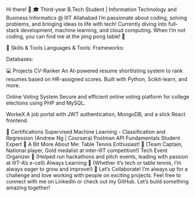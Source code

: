 Hi there! 👋 
🎓 Third-year B.Tech Student | Information Technology and Business Informatics @ IIIT Allahabad
I’m passionate about coding, solving problems, and bringing ideas to life with tech! Currently diving into full-stack development, machine learning, and cloud computing. When I’m not coding, you can find me at the ping pong table! 🏓

🔧 Skills & Tools
Languages & Tools:
Frameworks:

Databases:

💻 Projects
CV-Ranker
An AI-powered resume shortlisting system to rank resumes based on HR-assigned scores. Built with Python, Scikit-learn, and more.

Online Voting System
Secure and efficient online voting platform for college elections using PHP and MySQL.

WorkeX
A job portal with JWT authentication, MongoDB, and a slick React frontend.

🎯 Certifications
Supervised Machine Learning - Classification and Regression (Andrew Ng | Coursera)
Postman API Fundamentals Student Expert
🎉 A Bit More About Me:
Table Tennis Enthusiast! 🏓 (Team Captain, National player, Gold medalist at inter-IIIT competition!)
Tech Event Organizer 🎤 (Helped run hackathons and pitch events, leading with passion at IIIT-A’s e-cell)
Always Learning 🧠 (Whether it’s tech or table tennis, I’m always eager to grow and improve!)
🤝 Let’s Collaborate!
I’m always up for a challenge and love working with people on exciting projects. Feel free to connect with me on LinkedIn or check out my GitHub. Let’s build something amazing together!


